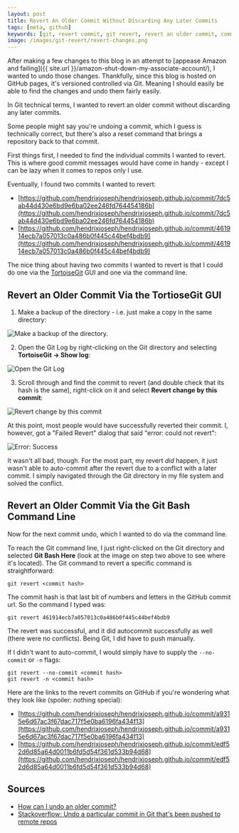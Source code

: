 ```yaml
---
layout: post
title: Revert An Older Commit Without Discarding Any Later Commits
tags: [meta, github]
keywords: [git, revert commit, git revert, revert an older commit, commit]
image: /images/git-revert/revert-changes.png
---
```


After making a few changes to this blog in an attempt to [appease Amazon and failing]({{ site.url }}/amazon-shut-down-my-associate-account/), I wanted to undo those changes. Thankfully, since this blog is hosted on GitHub pages, it's versioned controlled via Git. Meaning I should easily be able to find the changes and undo them fairly easily.

In Git technical terms, I wanted to revert an older commit without discarding any later commits.

Some people might say you're undoing a commit, which I guess is technically correct, but there's also a reset command that brings a repository back to that commit.

First things first, I needed to find the individual commits I wanted to revert. This is where good commit messages would have come in handy - except I can be lazy when it comes to repos only I use.

Eventually, I found two commits I wanted to revert:
* [https://github.com/hendrixjoseph/hendrixjoseph.github.io/commit/7dc5ab44d430e6bd9e6ba02ee246fd764454186b](https://github.com/hendrixjoseph/hendrixjoseph.github.io/commit/7dc5ab44d430e6bd9e6ba02ee246fd764454186b)
* [https://github.com/hendrixjoseph/hendrixjoseph.github.io/commit/461914ecb7a057013c0a486b0f445c44bef4bdb9](https://github.com/hendrixjoseph/hendrixjoseph.github.io/commit/461914ecb7a057013c0a486b0f445c44bef4bdb9)

The nice thing about having two commits I wanted to revert is that I could do one via the [TortoiseGit](https://tortoisegit.org/) GUI and one via the command line.

## Revert an Older Commit Via the TortioseGit GUI

1. Make a backup of the directory - i.e. just make a copy in the same directory:

![Make a backup of the directory.](/images/git-revert/make-a-backup.png)

2. Open the Git Log by right-clicking on the Git directory and selecting **TortoiseGit &rarr; Show log**:

![Open the Git Log](/images/git-revert/open-log.png)

3. Scroll through and find the commit to revert (and double check that its hash is the same), right-click on it and select **Revert change by this commit**:

![Revert change by this commit](/images/git-revert/revert-changes.png)

At this point, most people would have successfully reverted their commit. I, however, got a "Failed Revert" dialog that said "error: could not revert":

![Error: Success](/images/git-revert/error-success.png)

It wasn't all bad, though. For the most part, my revert *did* happen, it just wasn't able to auto-commit after the revert due to a conflict with a later commit. I simply navigated through the Git directory in my file system and solved the conflict.

## Revert an Older Commit Via the Git Bash Command Line

Now for the next commit undo, which I wanted to do via the command line.

To reach the Git command line, I just right-clicked on the Git directory and selected **Git Bash Here** (look at the image on step two above to see where it's located). The Git command to revert a specific command is straightforward:

    git revert <commit hash>

The commit hash is that last bit of numbers and letters in the GitHub commit url. So the command I typed was:

    git revert 461914ecb7a057013c0a486b0f445c44bef4bdb9

The revert was successful, and it did autocommit successfully as well (there were no conflicts). Being Git, I did have to push manually.

If I didn't want to auto-commit, I would simply have to supply the `--no-commit` or `-n` flags:

    git revert --no-commit <commit hash>
    git revert -n <commit hash>

Here are the links to the revert commits on GitHub if you're wondering what they look like (spoiler: nothing special):

* [https://github.com/hendrixjoseph/hendrixjoseph.github.io/commit/a9315e6d67ac3f67dac717f5e0ba6196fa434f13](https://github.com/hendrixjoseph/hendrixjoseph.github.io/commit/a9315e6d67ac3f67dac717f5e0ba6196fa434f13)
* [https://github.com/hendrixjoseph/hendrixjoseph.github.io/commit/edf52d6d85a64d0011b6fd5d54f361d533b94d68](https://github.com/hendrixjoseph/hendrixjoseph.github.io/commit/edf52d6d85a64d0011b6fd5d54f361d533b94d68)

## Sources

* [How can I undo an older commit?](https://www.git-tower.com/learn/git/faq/undo-revert-old-commit)
* [Stackoverflow: Undo a particular commit in Git that's been pushed to remote repos](https://stackoverflow.com/questions/2318777/undo-a-particular-commit-in-git-thats-been-pushed-to-remote-repos)
